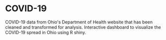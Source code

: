# COVID-19
COVID-19 data from Ohio's Department of Health website that has been cleaned and transformed for analysis.
Interactive dashboard to visualize the COVID-19 spread in Ohio using R shiny.
